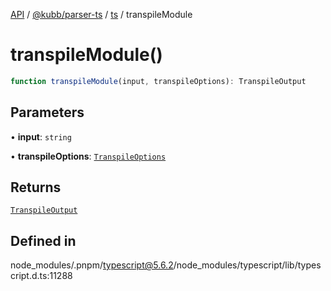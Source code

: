 [API](../../../../../packages.md) / [@kubb/parser-ts](../../../index.md) / [ts](../index.md) / transpileModule

# transpileModule()

```ts
function transpileModule(input, transpileOptions): TranspileOutput
```

## Parameters

• **input**: `string`

• **transpileOptions**: [`TranspileOptions`](../interfaces/TranspileOptions.md)

## Returns

[`TranspileOutput`](../interfaces/TranspileOutput.md)

## Defined in

node\_modules/.pnpm/typescript@5.6.2/node\_modules/typescript/lib/typescript.d.ts:11288
